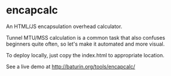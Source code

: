 encapcalc
=========

An HTML/JS encapsulation overhead calculator.

Tunnel MTU/MSS calculation is a common task that also
confuses beginners quite often, so let's make it
automated and more visual.

To deploy locally, just copy the index.html to
appropriate location.

See a live demo at http://baturin.org/tools/encapcalc/
